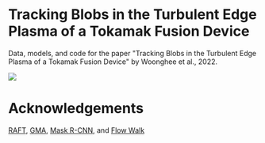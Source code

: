 # Tracking Blobs in the Turbulent Edge Plasma of a Tokamak Fusion Device
Data, models, and code for the paper "Tracking Blobs in the Turbulent Edge Plasma of a Tokamak Fusion Device" by Woonghee et al., 2022.

![](data/real_gpi/teaser_raft.gif)

# Acknowledgements
[RAFT](https://github.com/princeton-vl/RAFT), [GMA](https://github.com/zacjiang/GMA), [Mask R-CNN](https://pytorch.org/tutorials/intermediate/torchvision_tutorial.html), and [Flow Walk](https://github.com/jasonbian97/flowwalk)
